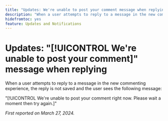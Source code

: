 ```yaml
---
title: "Updates: We're unable to post your comment message when replying"
description: "When a user attempts to reply to a message in the new commenting experience, the reply is not saved and the user sees a message."
hidefromtoc: yes
feature: Updates and Notifications
---
```


# Updates: "[!UICONTROL We're unable to post your comment]" message when replying

<!--

>[!NOTE]
>
>This issue was fixed on April 11, 2024.

-->

When a user attempts to reply to a message in the new commenting experience, the reply is not saved and the user sees the following message:

"[!UICONTROL We're unable to post your comment right now. Please wait a moment then try again.]"

_First reported on March 27, 2024._

